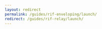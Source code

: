 ```yaml
---
layout: redirect
permalink: /guides/rif-enveloping/launch/
redirect: /guides/rif-relay/launch/
---
```

